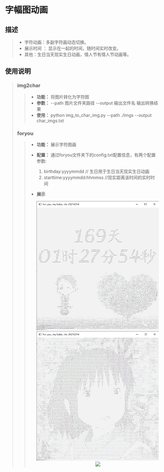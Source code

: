 # 字幅图动画

## 描述
> + 字符动画：多副字符画动态切换。
> + 展示时间 ： 显示在一起的时间，随时间实时改变。 
>  + 其他：生日当天现实生日动画，情人节有情人节动画等。

## 使用说明

> ### img2char
>
> > + **功能：** 将图片转化为字符图
> > + **参数：** --path 图片文件夹路径  --output 输出文件名 输出转换结果
> > + **使用：** python img_to_char_img.py --path ./imgs --output char_imgs.txt
>
> ### foryou
>
> > + **功能：** 展示字符图画
> >
> > + **配置：** 通过foryou文件夹下的config.txt配置信息，有两个配置参数:
> >
> >    1. birthday:yyyymmdd   // 生日用于生日当天现实生日动画
> >    2. starttime:yyyymmdd:hhmmss //现实距离该时间的实时时间 
> >
> > + **展示**
> >
> >    <div align=center><img src="output1.png" width="500"/> </div>
> >
> >    <div align=center><img src="output2.png" width="500"/> </div>
> >
> >    <div align=center><img src="output3.png" width="500"/> </div>

